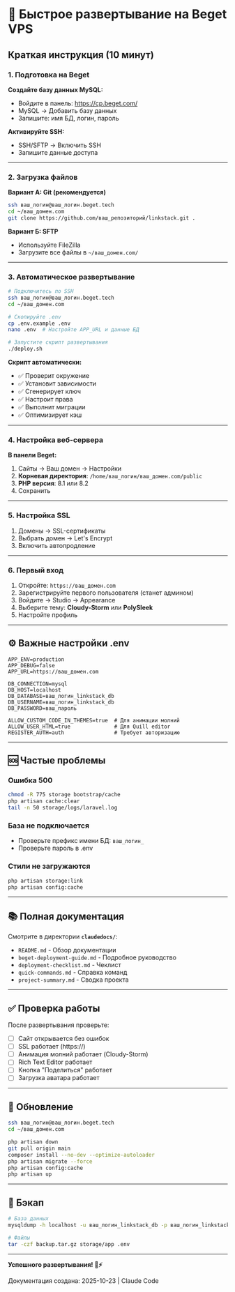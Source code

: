 # 🚀 Быстрое развертывание на Beget VPS

## Краткая инструкция (10 минут)

### 1. Подготовка на Beget

**Создайте базу данных MySQL:**
- Войдите в панель: https://cp.beget.com/
- MySQL → Добавить базу данных
- Запишите: имя БД, логин, пароль

**Активируйте SSH:**
- SSH/SFTP → Включить SSH
- Запишите данные доступа

---

### 2. Загрузка файлов

**Вариант A: Git (рекомендуется)**
```bash
ssh ваш_логин@ваш_логин.beget.tech
cd ~/ваш_домен.com
git clone https://github.com/ваш_репозиторий/linkstack.git .
```

**Вариант Б: SFTP**
- Используйте FileZilla
- Загрузите все файлы в `~/ваш_домен.com/`

---

### 3. Автоматическое развертывание

```bash
# Подключитесь по SSH
ssh ваш_логин@ваш_логин.beget.tech
cd ~/ваш_домен.com

# Скопируйте .env
cp .env.example .env
nano .env  # Настройте APP_URL и данные БД

# Запустите скрипт развертывания
./deploy.sh
```

**Скрипт автоматически:**
- ✅ Проверит окружение
- ✅ Установит зависимости
- ✅ Сгенерирует ключ
- ✅ Настроит права
- ✅ Выполнит миграции
- ✅ Оптимизирует кэш

---

### 4. Настройка веб-сервера

**В панели Beget:**
1. Сайты → Ваш домен → Настройки
2. **Корневая директория**: `/home/ваш_логин/ваш_домен.com/public`
3. **PHP версия**: 8.1 или 8.2
4. Сохранить

---

### 5. Настройка SSL

1. Домены → SSL-сертификаты
2. Выбрать домен → Let's Encrypt
3. Включить автопродление

---

### 6. Первый вход

1. Откройте: `https://ваш_домен.com`
2. Зарегистрируйте первого пользователя (станет админом)
3. Войдите → Studio → Appearance
4. Выберите тему: **Cloudy-Storm** или **PolySleek**
5. Настройте профиль

---

## ⚙️ Важные настройки .env

```env
APP_ENV=production
APP_DEBUG=false
APP_URL=https://ваш_домен.com

DB_CONNECTION=mysql
DB_HOST=localhost
DB_DATABASE=ваш_логин_linkstack_db
DB_USERNAME=ваш_логин_linkstack_db
DB_PASSWORD=ваш_пароль

ALLOW_CUSTOM_CODE_IN_THEMES=true  # Для анимации молний
ALLOW_USER_HTML=true              # Для Quill editor
REGISTER_AUTH=auth                # Требует авторизацию
```

---

## 🆘 Частые проблемы

### Ошибка 500
```bash
chmod -R 775 storage bootstrap/cache
php artisan cache:clear
tail -n 50 storage/logs/laravel.log
```

### База не подключается
- Проверьте префикс имени БД: `ваш_логин_`
- Проверьте пароль в .env

### Стили не загружаются
```bash
php artisan storage:link
php artisan config:cache
```

---

## 📚 Полная документация

Смотрите в директории **`claudedocs/`**:
- `README.md` - Обзор документации
- `beget-deployment-guide.md` - Подробное руководство
- `deployment-checklist.md` - Чеклист
- `quick-commands.md` - Справка команд
- `project-summary.md` - Сводка проекта

---

## ✅ Проверка работы

После развертывания проверьте:
- [ ] Сайт открывается без ошибок
- [ ] SSL работает (https://)
- [ ] Анимация молний работает (Cloudy-Storm)
- [ ] Rich Text Editor работает
- [ ] Кнопка "Поделиться" работает
- [ ] Загрузка аватара работает

---

## 🔄 Обновление

```bash
ssh ваш_логин@ваш_логин.beget.tech
cd ~/ваш_домен.com

php artisan down
git pull origin main
composer install --no-dev --optimize-autoloader
php artisan migrate --force
php artisan config:cache
php artisan up
```

---

## 💾 Бэкап

```bash
# База данных
mysqldump -h localhost -u ваш_логин_linkstack_db -p ваш_логин_linkstack_db > backup.sql

# Файлы
tar -czf backup.tar.gz storage/app .env
```

---

**Успешного развертывания! 🎉⚡**

Документация создана: 2025-10-23 | Claude Code
